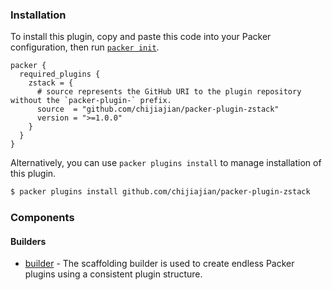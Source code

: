 <!--
  Include a short overview about the plugin.

  This document is a great location for creating a table of contents for each
  of the components the plugin may provide. This document should load automatically
  when navigating to the docs directory for a plugin.

-->

### Installation

To install this plugin, copy and paste this code into your Packer configuration, then run [`packer init`](https://www.packer.io/docs/commands/init).

```hcl
packer {
  required_plugins {
    zstack = {
      # source represents the GitHub URI to the plugin repository without the `packer-plugin-` prefix.
      source  = "github.com/chijiajian/packer-plugin-zstack"
      version = ">=1.0.0"
    }
  }
}
```

Alternatively, you can use `packer plugins install` to manage installation of this plugin.

```sh
$ packer plugins install github.com/chijiajian/packer-plugin-zstack
```

### Components


#### Builders

- [builder](/packer/integrations/hashicorp/zstack/latest/components/builder/builder-name) - The scaffolding builder is used to create endless Packer
  plugins using a consistent plugin structure.


